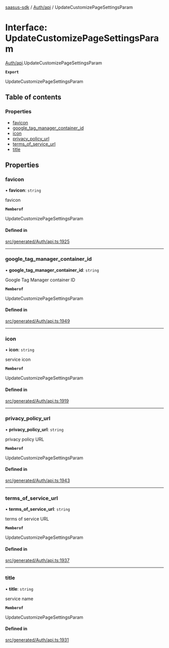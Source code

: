 [saasus-sdk](../README.md) / [Auth/api](../modules/Auth_api.md) / UpdateCustomizePageSettingsParam

# Interface: UpdateCustomizePageSettingsParam

[Auth/api](../modules/Auth_api.md).UpdateCustomizePageSettingsParam

**`Export`**

UpdateCustomizePageSettingsParam

## Table of contents

### Properties

- [favicon](Auth_api.UpdateCustomizePageSettingsParam.md#favicon)
- [google\_tag\_manager\_container\_id](Auth_api.UpdateCustomizePageSettingsParam.md#google_tag_manager_container_id)
- [icon](Auth_api.UpdateCustomizePageSettingsParam.md#icon)
- [privacy\_policy\_url](Auth_api.UpdateCustomizePageSettingsParam.md#privacy_policy_url)
- [terms\_of\_service\_url](Auth_api.UpdateCustomizePageSettingsParam.md#terms_of_service_url)
- [title](Auth_api.UpdateCustomizePageSettingsParam.md#title)

## Properties

### favicon

• **favicon**: `string`

favicon

**`Memberof`**

UpdateCustomizePageSettingsParam

#### Defined in

[src/generated/Auth/api.ts:1925](https://github.com/saasus-platform/saasus-sdk-javascript/blob/c67ac22/src/generated/Auth/api.ts#L1925)

___

### google\_tag\_manager\_container\_id

• **google\_tag\_manager\_container\_id**: `string`

Google Tag Manager container ID

**`Memberof`**

UpdateCustomizePageSettingsParam

#### Defined in

[src/generated/Auth/api.ts:1949](https://github.com/saasus-platform/saasus-sdk-javascript/blob/c67ac22/src/generated/Auth/api.ts#L1949)

___

### icon

• **icon**: `string`

service icon

**`Memberof`**

UpdateCustomizePageSettingsParam

#### Defined in

[src/generated/Auth/api.ts:1919](https://github.com/saasus-platform/saasus-sdk-javascript/blob/c67ac22/src/generated/Auth/api.ts#L1919)

___

### privacy\_policy\_url

• **privacy\_policy\_url**: `string`

privacy policy URL

**`Memberof`**

UpdateCustomizePageSettingsParam

#### Defined in

[src/generated/Auth/api.ts:1943](https://github.com/saasus-platform/saasus-sdk-javascript/blob/c67ac22/src/generated/Auth/api.ts#L1943)

___

### terms\_of\_service\_url

• **terms\_of\_service\_url**: `string`

terms of service URL

**`Memberof`**

UpdateCustomizePageSettingsParam

#### Defined in

[src/generated/Auth/api.ts:1937](https://github.com/saasus-platform/saasus-sdk-javascript/blob/c67ac22/src/generated/Auth/api.ts#L1937)

___

### title

• **title**: `string`

service name

**`Memberof`**

UpdateCustomizePageSettingsParam

#### Defined in

[src/generated/Auth/api.ts:1931](https://github.com/saasus-platform/saasus-sdk-javascript/blob/c67ac22/src/generated/Auth/api.ts#L1931)
